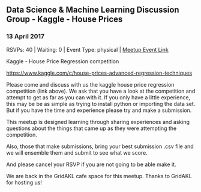 ## Data Science & Machine Learning Discussion Group - Kaggle - House Prices
### 13 April 2017
RSVPs: 40 | Waiting: 0 | Event Type: physical | [Meetup Event Link](https://www.meetup.com/Data-Science-Discussion-Auckland/events/238177052)

Kaggle - House Price Regression competition

https://www.kaggle.com/c/house-prices-advanced-regression-techniques

Please come and discuss with us the kaggle house price regression competition (link above). We ask that you have a look at the competition and attempt to get as far as you can with it. If you only have a little experience, this may be be as simple as trying to install python or importing the data set. But if you have the time and experience please try and make a submission.

This meetup is designed learning through sharing experiences and asking questions about the things that came up as they were attempting the competition.

Also, those that make submissions, bring your best submission .csv file and we will ensemble them and submit to see what we score.

And please cancel your RSVP if you are not going to be able make it.

We are back in the GridAKL cafe space for this meetup. Thanks to GridAKL for hosting us!
